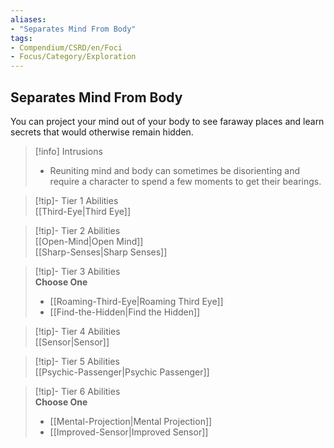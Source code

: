 ```yaml
---
aliases:
- "Separates Mind From Body"
tags:
- Compendium/CSRD/en/Foci
- Focus/Category/Exploration
---
```


  
## Separates Mind From Body  
You can project your mind out of your body to see faraway places and learn secrets that would otherwise remain hidden.  

>[!info] Intrusions  
>- Reuniting mind and body can sometimes be disorienting and require a character to spend a few moments to get their bearings.  


>[!tip]- Tier 1 Abilities  
> [[Third-Eye|Third Eye]]  


>[!tip]- Tier 2 Abilities  
> [[Open-Mind|Open Mind]]  
> [[Sharp-Senses|Sharp Senses]]  


>[!tip]- Tier 3 Abilities  
> **Choose One**  
>- [[Roaming-Third-Eye|Roaming Third Eye]]  
>- [[Find-the-Hidden|Find the Hidden]]  


>[!tip]- Tier 4 Abilities  
> [[Sensor|Sensor]]  


>[!tip]- Tier 5 Abilities  
> [[Psychic-Passenger|Psychic Passenger]]  


>[!tip]- Tier 6 Abilities  
> **Choose One**  
>- [[Mental-Projection|Mental Projection]]  
>- [[Improved-Sensor|Improved Sensor]]
